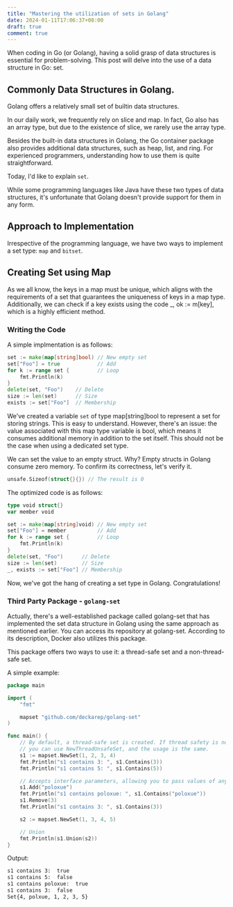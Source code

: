 ```yaml
---
title: "Mastering the utilization of sets in Golang"
date: 2024-01-11T17:06:37+08:00
draft: true
comment: true
---
```


When coding in Go (or Golang), having a solid grasp of data structures is essential for problem-solving. This post will delve into the use of a data structure in Go: set.

## Commonly Data Structures in Golang.

Golang offers a relatively small set of builtin data structures. 

In our daily work, we frequently rely on slice and map. In fact, Go also has an array type, but due to the existence of slice, we rarely use the array type.

Besides the built-in data structures in Golang, the Go container package also provides additional data structures, such as heap, list, and ring. For experienced programmers, understanding how to use them is quite straightforward.

Today, I'd like to explain `set`. 

While some programming languages like Java have these two types of data structures, it's unfortunate that Golang doesn't provide support for them in any form.

## Approach to Implementation

Irrespective of the programming language, we have two ways to implement a set type: `map` and `bitset`.

## Creating Set using Map

As we all know, the keys in a map must be unique, which aligns with the requirements of a set that guarantees the uniqueness of keys in a map type. Additionally, we can check if a key exists using the code _, ok := m[key], which is a highly efficient method.

### Writing the Code

A simple implmentation is as follows:

```go
set := make(map[string]bool) // New empty set
set["Foo"] = true            // Add
for k := range set {         // Loop
    fmt.Println(k)
}
delete(set, "Foo")    // Delete
size := len(set)      // Size
exists := set["Foo"]  // Membership
```

We've created a variable `set` of type map[string]bool to represent a set for storing strings. This is easy to understand. However, there's an issue: the value associated with this map type variable is bool, which means it consumes additional memory in addition to the set itself. This should not be the case when using a dedicated set type.

We can set the value to an empty struct. Why? Empty structs in Golang consume zero memory. To confirm its correctness, let's verify it.

```go
unsafe.Sizeof(struct{}{}) // The result is 0
```

The optimized code is as follows:

```go
type void struct{}
var member void

set := make(map[string]void) // New empty set
set["Foo"] = member          // Add
for k := range set {         // Loop
    fmt.Println(k)
}
delete(set, "Foo")      // Delete
size := len(set)        // Size
_, exists := set["Foo"] // Membership
```

Now, we've got the hang of creating a set type in Golang. Congratulations!

### Third Party Package - `golang-set`

Actually, there's a well-established package called golang-set that has implemented the set data structure in Golang using the same approach as mentioned earlier. You can access its repository at golang-set. According to its description, Docker also utilizes this package.

This package offers two ways to use it: a thread-safe set and a non-thread-safe set.

A simple example:

```go
package main

import (
	"fmt"

	mapset "github.com/deckarep/golang-set"
)

func main() {
	// By default, a thread-safe set is created. If thread safety is not needed,
	// you can use NewThreadUnsafeSet, and the usage is the same.
	s1 := mapset.NewSet(1, 2, 3, 4)
	fmt.Println("s1 contains 3: ", s1.Contains(3))
	fmt.Println("s1 contains 5: ", s1.Contains(5))

	// Accepts interface parameters, allowing you to pass values of any type
	s1.Add("poloxue")
	fmt.Println("s1 contains poloxue: ", s1.Contains("poloxue"))
	s1.Remove(3)
	fmt.Println("s1 contains 3: ", s1.Contains(3))

	s2 := mapset.NewSet(1, 3, 4, 5)

	// Union
	fmt.Println(s1.Union(s2))
}
```

Output:

```bash
s1 contains 3:  true
s1 contains 5:  false
s1 contains poloxue:  true
s1 contains 3:  false
Set{4, polxue, 1, 2, 3, 5}
```



